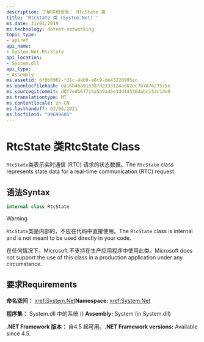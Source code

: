 ```yaml
---
description: 了解详细信息： RtcState 类
title: 'RtcState 类 (System.Net) '
ms.date: 11/01/2019
ms.technology: dotnet-networking
topic_type:
- apiref
api_name:
- System.Net.RtcState
api_location:
- System.dll
api_type:
- Assembly
ms.assetid: 6f0b8902-f31c-4ab9-a8c9-de43228995ec
ms.openlocfilehash: ea16b46a918387d2333124ad82ec7b707627575e
ms.sourcegitcommit: ddf7edb67715a5b9a45e3dd44536dabc153c1de0
ms.translationtype: MT
ms.contentlocale: zh-CN
ms.lasthandoff: 02/06/2021
ms.locfileid: "99699605"
---
```

# <a name="rtcstate-class"></a><span data-ttu-id="f94bf-103">RtcState 类</span><span class="sxs-lookup"><span data-stu-id="f94bf-103">RtcState Class</span></span>

<span data-ttu-id="f94bf-104">`RtcState`类表示实时通信 (RTC) 请求的状态数据。</span><span class="sxs-lookup"><span data-stu-id="f94bf-104">The `RtcState` class represents state data for a real-time communication (RTC) request.</span></span>

## <a name="syntax"></a><span data-ttu-id="f94bf-105">语法</span><span class="sxs-lookup"><span data-stu-id="f94bf-105">Syntax</span></span>
  
```csharp  
internal class RtcState
```

> [!WARNING]
> <span data-ttu-id="f94bf-106">`RtcState`类是内部的，不应在代码中直接使用。</span><span class="sxs-lookup"><span data-stu-id="f94bf-106">The `RtcState` class is internal and is not meant to be used directly in your code.</span></span>
>
> <span data-ttu-id="f94bf-107">在任何情况下，Microsoft 不支持在生产应用程序中使用此类。</span><span class="sxs-lookup"><span data-stu-id="f94bf-107">Microsoft does not support the use of this class in a production application under any circumstance.</span></span>

## <a name="requirements"></a><span data-ttu-id="f94bf-108">要求</span><span class="sxs-lookup"><span data-stu-id="f94bf-108">Requirements</span></span>

<span data-ttu-id="f94bf-109">**命名空间：** <xref:System.Net></span><span class="sxs-lookup"><span data-stu-id="f94bf-109">**Namespace:** <xref:System.Net></span></span>

<span data-ttu-id="f94bf-110">**程序集：** System.dll 中的系统 () </span><span class="sxs-lookup"><span data-stu-id="f94bf-110">**Assembly:** System (in System.dll)</span></span>

<span data-ttu-id="f94bf-111">**.NET Framework 版本：** 自4.5 起可用。</span><span class="sxs-lookup"><span data-stu-id="f94bf-111">**.NET Framework versions:** Available since 4.5.</span></span>
